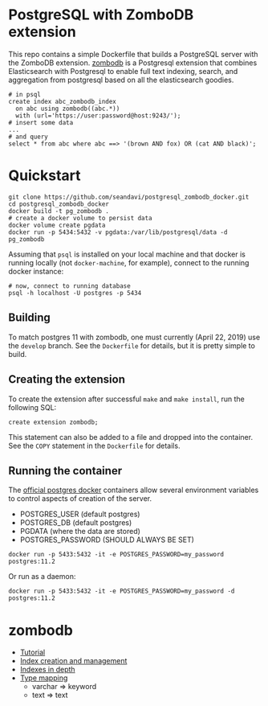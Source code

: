 # PostgreSQL with ZomboDB extension

This repo contains a simple Dockerfile that builds a PostgreSQL
server with the ZomboDB extension. [zombodb](https://github.com/zombodb/zombodb) 
is a Postgresql
extension that combines Elasticsearch with Postgresql to enable
full text indexing, search, and aggregation from postgresql based 
on all the elasticsearch goodies.

```
# in psql
create index abc_zombodb_index 
  on abc using zombodb((abc.*))
  with (url='https://user:password@host:9243/');
# insert some data
...
# and query
select * from abc where abc ==> '(brown AND fox) OR (cat AND black)';
```


# Quickstart

```
git clone https://github.com/seandavi/postgresql_zombodb_docker.git
cd postgresql_zombodb_docker
docker build -t pg_zombodb .
# create a docker volume to persist data
docker volume create pgdata
docker run -p 5434:5432 -v pgdata:/var/lib/postgresql/data -d pg_zombodb
```

Assuming that `psql` is installed on your local machine and that 
docker is running locally (not `docker-machine`, for example),
connect to the running docker instance:

```
# now, connect to running database
psql -h localhost -U postgres -p 5434
```


## Building

To match postgres 11 with zombodb, one must currently (April 22, 2019)
use the `develop` branch. See the `Dockerfile` for details, but it is
pretty simple to build. 

## Creating the extension

To create the extension after successful `make` and `make install`,
run the following SQL:

```
create extension zombodb;
```

This statement can also be added to a file and dropped into the
container. See the `COPY` statement in the `Dockerfile` for details.

## Running the container

The [official postgres docker](https://hub.docker.com/_/postgres/) containers allow several environment
variables to control aspects of creation of the server.

- POSTGRES_USER (default postgres)
- POSTGRES_DB (default postgres)
- PGDATA (where the data are stored)
- POSTGRES_PASSWORD (SHOULD ALWAYS BE SET)

```
docker run -p 5433:5432 -it -e POSTGRES_PASSWORD=my_password postgres:11.2
```

Or run as a daemon:

```
docker run -p 5433:5432 -it -e POSTGRES_PASSWORD=my_password -d postgres:11.2
```

# zombodb

- [Tutorial](https://github.com/zombodb/zombodb/blob/master/TUTORIAL.md)
- [Index creation and management](https://github.com/zombodb/zombodb/blob/master/INDEX-MANAGEMENT.md)
- [Indexes in depth](https://github.com/zombodb/zombodb/blob/master/CREATE-INDEX.md)
- [Type mapping](https://github.com/zombodb/zombodb/blob/master/TYPE-MAPPING.md)
  - varchar => keyword
  - text => text
